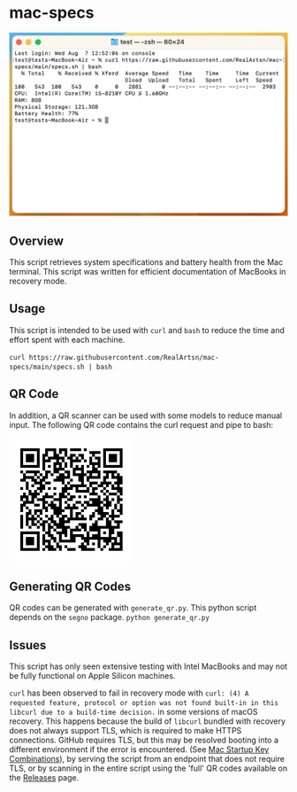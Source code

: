 # mac-specs
![Screenshot of terminal running script](example.png)
## Overview
This script retrieves system specifications and battery health from the Mac terminal. This script was written for efficient documentation of MacBooks in recovery mode. 

## Usage

This script is intended to be used with `curl` and `bash` to reduce the time and effort spent with each machine. 

`curl https://raw.githubusercontent.com/RealArtsn/mac-specs/main/specs.sh | bash`
## QR Code
In addition, a QR scanner can be used with some models to reduce manual input. The following QR code contains the curl request and pipe to bash:

![QR Code](qr.png "curl https://raw.githubusercontent.com/RealArtsn/mac-specs/main/specs.sh | bash")

## Generating QR Codes
QR codes can be generated with `generate_qr.py`. This python script depends on the `segno` package. `python generate_qr.py` 

## Issues
This script has only seen extensive testing with Intel MacBooks and may not be fully functional on Apple Silicon machines.

`curl` has been observed to fail in recovery mode with `curl: (4) A requested feature, protocol or option was not found built-in in this libcurl due to a build-time decision.` in some versions of macOS recovery. This happens because the build of `libcurl` bundled with recovery does not always support TLS, which is required to make HTTPS connections. GitHub requires TLS, but this may be resolved booting into a different environment if the error is encountered. (See [Mac Startup Key Combinations](https://support.apple.com/en-us/102603)), by serving the script from an endpoint that does not require TLS, or by scanning in the entire script using the 'full' QR codes available on the [Releases](https://github.com/RealArtsn/mac-specs/releases) page.